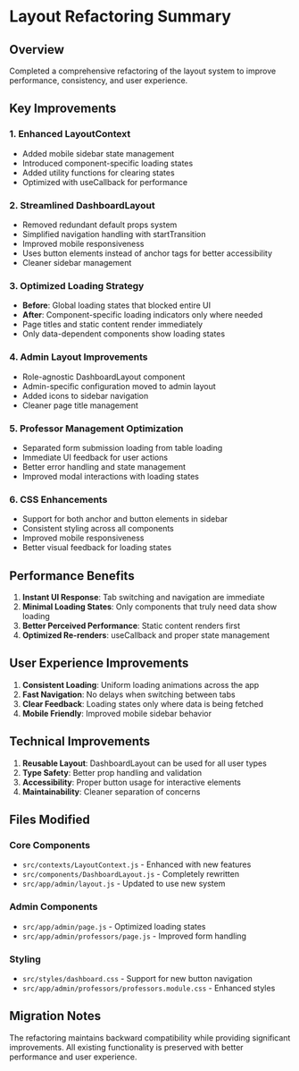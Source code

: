 # Layout Refactoring Summary

## Overview

Completed a comprehensive refactoring of the layout system to improve performance, consistency, and user experience.

## Key Improvements

### 1. Enhanced LayoutContext

- Added mobile sidebar state management
- Introduced component-specific loading states
- Added utility functions for clearing states
- Optimized with useCallback for performance

### 2. Streamlined DashboardLayout

- Removed redundant default props system
- Simplified navigation handling with startTransition
- Improved mobile responsiveness
- Uses button elements instead of anchor tags for better accessibility
- Cleaner sidebar management

### 3. Optimized Loading Strategy

- **Before**: Global loading states that blocked entire UI
- **After**: Component-specific loading indicators only where needed
- Page titles and static content render immediately
- Only data-dependent components show loading states

### 4. Admin Layout Improvements

- Role-agnostic DashboardLayout component
- Admin-specific configuration moved to admin layout
- Added icons to sidebar navigation
- Cleaner page title management

### 5. Professor Management Optimization

- Separated form submission loading from table loading
- Immediate UI feedback for user actions
- Better error handling and state management
- Improved modal interactions with loading states

### 6. CSS Enhancements

- Support for both anchor and button elements in sidebar
- Consistent styling across all components
- Improved mobile responsiveness
- Better visual feedback for loading states

## Performance Benefits

1. **Instant UI Response**: Tab switching and navigation are immediate
2. **Minimal Loading States**: Only components that truly need data show loading
3. **Better Perceived Performance**: Static content renders first
4. **Optimized Re-renders**: useCallback and proper state management

## User Experience Improvements

1. **Consistent Loading**: Uniform loading animations across the app
2. **Fast Navigation**: No delays when switching between tabs
3. **Clear Feedback**: Loading states only where data is being fetched
4. **Mobile Friendly**: Improved mobile sidebar behavior

## Technical Improvements

1. **Reusable Layout**: DashboardLayout can be used for all user types
2. **Type Safety**: Better prop handling and validation
3. **Accessibility**: Proper button usage for interactive elements
4. **Maintainability**: Cleaner separation of concerns

## Files Modified

### Core Components

- `src/contexts/LayoutContext.js` - Enhanced with new features
- `src/components/DashboardLayout.js` - Completely rewritten
- `src/app/admin/layout.js` - Updated to use new system

### Admin Components

- `src/app/admin/page.js` - Optimized loading states
- `src/app/admin/professors/page.js` - Improved form handling

### Styling

- `src/styles/dashboard.css` - Support for new button navigation
- `src/app/admin/professors/professors.module.css` - Enhanced styles

## Migration Notes

The refactoring maintains backward compatibility while providing significant improvements. All existing functionality is preserved with better performance and user experience.
